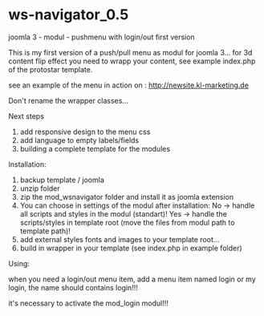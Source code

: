 # ws-navigator_0.5
joomla 3 - modul - pushmenu with login/out first version

This is my first version of a push/pull menu as modul for joomla 3...
for 3d content flip effect you need to wrapp your content, see example index.php of the protostar template.

see an example of the menu in action on : http://newsite.kl-marketing.de

Don't rename the wrapper classes...

Next steps 
  1. add responsive design to the menu css
  2. add language to empty labels/fields
  3. building a complete template for the modules
  
Installation:
  1. backup template / joomla
  2. unzip folder
  3. zip the mod_wsnavigator folder and install it as joomla extension
  4. You can choose in settings of the modul after installation: No -> handle  all scripts and styles in the modul (standart)! Yes -> handle the scripts/styles in template root (move the files from modul path to template path)!
  5. add external styles fonts and images to your template root...
  6. build in wrapper in your template (see index.php in example folder)
  
Using:

  when you need a login/out menu item, add a menu item named login or my login,
  the name should contains login!!!
  
  it's necessary to activate the mod_login modul!!!
